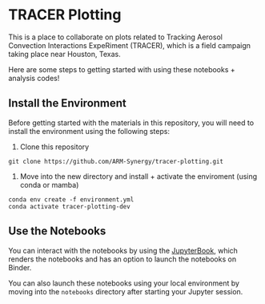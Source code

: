 # TRACER Plotting

This is a place to collaborate on plots related to Tracking Aerosol Convection Interactions ExpeRiment (TRACER), which is a field campaign taking place near Houston, Texas.

Here are some steps to getting started with using these notebooks + analysis codes!

## Install the Environment

Before getting started with the materials in this repository, you will need to install the environment using the following steps:

1. Clone this repository

```
git clone https://github.com/ARM-Synergy/tracer-plotting.git
```

1. Move into the new directory and install + activate the enviroment (using conda or mamba)

```
conda env create -f environment.yml
conda activate tracer-plotting-dev
```

## Use the Notebooks

You can interact with the notebooks by using the [JupyterBook](https://arm-synergy.github.io/tracer-plotting/overview.html), which renders the notebooks and has an option to launch the notebooks on Binder.

You can also launch these notebooks using your local environment by moving into the `notebooks` directory after starting your Jupyter session.
